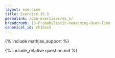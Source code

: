 ```yaml
---
layout: exercise
title: Exercise 15.5
permalink: /dbn-exercises/ex_5/
breadcrumb: 15-Probabilistic-Reasoning-Over-Time
canonical_id: ch15ex5
---
```


{% include mathjax_support %}
<div id="hiddden">{% include_relative question.md %}</div>
